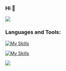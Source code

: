 ### Hi 🐶
<div align=left> 
  <img src="https://my-stats-weld-tau.vercel.app/api?username=HenriqueRicardoFigueira&theme=dracula&count_private=true&show_icons=true&include_all_commits=true">
</div>

<h3>Languages and Tools:</h3>

[![My Skills](https://skillicons.dev/icons?i=ruby,python,cs,c,nodejs,python,mysql)](https://skillicons.dev)

[![My Skills](https://skillicons.dev/icons?i=rails,aws,github,docker,postman,net,linux)](https://skillicons.dev)


<div style="display:flex;justify-content:left;">
  <img src="https://github-profile-trophy.vercel.app/?username=HenriqueRicardoFigueira&theme=onedark&row=2&column=4&margin-w=15&margin-h=15" />
</div>
